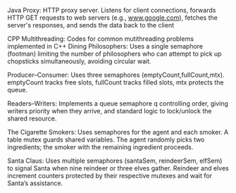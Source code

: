 Java Proxy: HTTP proxy server. Listens for client connections, forwards HTTP GET requests to web servers (e.g., www.google.com), fetches the server's responses, and sends the data back to the client

CPP Multithreading: Codes for common mutithreading problems implemented in C++
  Dining Philosophers: Uses a single semaphore (footman) limiting the number of philosophers who can attempt to pick up chopsticks simultaneously, avoiding circular wait.

  Producer–Consumer: Uses three semaphores (emptyCount,fullCount,mtx). emptyCount tracks free slots, fullCount tracks filled slots, mtx protects the queue.

  Readers–Writers: Implements a queue semaphore q controlling order, giving writers priority when they arrive, and standard logic to lock/unlock the shared resource.

  The Cigarette Smokers: Uses semaphores for the agent and each smoker. A table mutex guards shared variables. The agent randomly picks two ingredients; the smoker with the remaining ingredient proceeds.

  Santa Claus: Uses multiple semaphores (santaSem, reindeerSem, elfSem) to signal Santa when nine reindeer or three elves gather. Reindeer and elves increment counters protected by their respective mutexes and wait for Santa’s assistance. 
